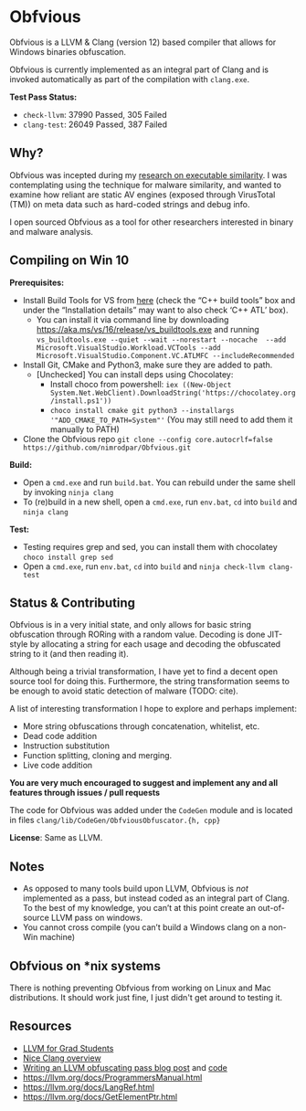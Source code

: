 # Obfvious

Obfvious is a LLVM & Clang (version 12) based compiler that allows for Windows binaries obfuscation.

Obfvious is currently implemented as an integral part of Clang and is invoked automatically as part of the compilation with `clang.exe`.

**Test Pass Status:**
- `check-llvm`: 37990 Passed, 305 Failed
- `clang-test`: 26049 Passed, 387 Failed

## Why?

Obfvious was incepted during my [research on executable similarity](https://nimrodpar.github.io/posts/firmup-paper/). I was contemplating using the technique for malware similarity, and wanted to examine how reliant are static AV engines (exposed through VirusTotal (TM)) on meta data such as hard-coded strings and debug info.

I open sourced Obfvious as a tool for other researchers interested in binary and malware analysis.

## Compiling on Win 10

**Prerequisites:**
* Install Build Tools for VS from [here](https://visualstudio.microsoft.com/downloads/#) (check the “C++ build tools” box and under the “Installation details” may want to also check ‘C++ ATL’ box).
    * You can install it via command line by downloading https://aka.ms/vs/16/release/vs_buildtools.exe and running `vs_buildtools.exe --quiet --wait --norestart --nocache  --add 	Microsoft.VisualStudio.Workload.VCTools --add Microsoft.VisualStudio.Component.VC.ATLMFC --includeRecommended`
* Install Git, CMake and Python3, make sure they are added to path.
    * [Unchecked] You can install deps using Chocolatey:
        * Install choco from powershell: `iex ((New-Object System.Net.WebClient).DownloadString('https://chocolatey.org/install.ps1'))`
        * `choco install cmake git python3 --installargs '"ADD_CMAKE_TO_PATH=System"'` (You may still need to add them it manually to PATH)
* Clone the Obfvious repo `git clone --config core.autocrlf=false https://github.com/nimrodpar/Obfvious.git`

**Build:**
* Open a `cmd.exe` and run `build.bat`. You can rebuild under the same shell by invoking `ninja clang`
* To (re)build in a new shell, open a `cmd.exe`, run `env.bat`, `cd` into `build` and `ninja clang`

**Test:**
* Testing requires grep and sed, you can install them with chocolatey `choco install grep sed`
* Open a `cmd.exe`, run `env.bat`, `cd` into `build` and `ninja check-llvm clang-test`

## Status & Contributing

Obfvious is in a very initial state, and only allows for basic string obfuscation through RORing with a random value. Decoding is done JIT-style by allocating a string for each usage and decoding the obfuscated string to it (and then reading it).

Although being a trivial transformation, I have yet to find a decent open source tool for doing this. Furthermore, the string transformation seems to be enough to avoid static detection of malware (TODO: cite).

A list of interesting transformation I hope to explore and perhaps implement:
* More string obfuscations through concatenation, whitelist, etc.
* Dead code addition
* Instruction substitution
* Function splitting, cloning and merging.
* Live code addition

**You are very much encouraged to suggest and implement any and all features through issues / pull requests**

The code for Obfvious was added under the `CodeGen` module and is located in files
`clang/lib/CodeGen/ObfviousObfuscator.{h, cpp}`

**License**: Same as LLVM.

## Notes
* As opposed to many tools build upon LLVM, Obfvious is *not* implemented as a pass, but instead coded as an integral part of Clang. To the best of my knowledge, you can’t at this point create an out-of-source LLVM pass on windows.
* You cannot cross compile (you can’t build a Windows clang on a non-Win machine)

## Obfvious on \*nix systems
There is nothing preventing Obfvious from working on Linux and Mac distributions. It should work just fine, I just didn't get around to testing it. 

## Resources
* [LLVM for Grad Students](http://www.cs.cornell.edu/~asampson/blog/llvm.html)
* [Nice Clang overview](https://llvm.org/devmtg/2017-06/2-Hal-Finkel-LLVM-2017.pdf)
* [Writing an LLVM obfuscating pass blog post](https://medium.com/@polarply/build-your-first-llvm-obfuscator-80d16583392b) and [code](https://github.com/tsarpaul/llvm-string-obfuscator/blob/master/StringObfuscator/StringObfuscator.cpp)
* https://llvm.org/docs/ProgrammersManual.html
* https://llvm.org/docs/LangRef.html
* https://llvm.org/docs/GetElementPtr.html
